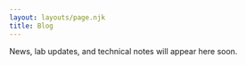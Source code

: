 ```yaml
---
layout: layouts/page.njk
title: Blog
---
```


News, lab updates, and technical notes will appear here soon.
